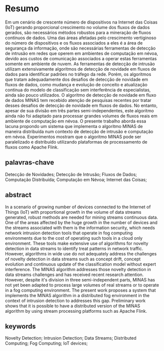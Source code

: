 # Resumo

Em um cenário de crescente número de dispositivos na Internet das Coisas
(IoT) gerando proporcional crescimento no volume dos fluxos de dados
gerados, são necessários métodos robustos para a mineração de fluxos
contínuos de dados.
Uma das áreas afetadas pelo crescimento vertiginoso do número de
dispositivos e os fluxos associados a eles é a área de segurança da
informação, onde são necessárias ferramentas de detecção de intrusão em
redes que operem em ambientes de computação em névoa, devido aos custos de
comunicação associados a operar estas ferramentas somente em ambiente de
nuvem.
As ferramentas de detecção de intrusão utilizam extensivamente algoritmos de
detecção de novidade em fluxos de dados para identificar padrões no tráfego
da rede.
Porém, os algoritmos que tratam adequadamente dos desafios de detecção de
novidade em fluxos de dados, como mudança e evolução de conceito e
atualização contínua do modelo de classificação sem interferência de
especialistas, ainda são pouco utilizados.
O algoritmo de detecção de novidade em fluxo de dados MINAS tem recebido
atenção de pesquisas recentes por tratar desses desafios de detecção de novidade
em fluxos de dados.
No entanto, apesar de sua divisão em três partes semi-independentes, este
algoritmo ainda não foi adaptado para processar grandes volumes de fluxos
reais em ambiente de computação em névoa.
O presente trabalho aborda essa lacuna propondo um sistema
que implementa o algoritmo MINAS de maneira distribuída num contexto
de detecção de intrusão e computação em névoa.
Experimentos mostram que o algoritmo MINAS pode ser paralelizado e
distribuído utilizando plataformas de processamento de fluxos como
Apache Flink.

## palavras-chave

Detecção de Novidades; Detecção de Intrusão; Fluxos de Dados; Computação Distribuída; Computação em Névoa; Internet das Coisas;

## abstract

In a scenario of growing number of devices connected to the Internet of Things (IoT)
with proportional growth in the volume of data streams generated, robust
methods are needed for mining streams continuous data.
One of the areas affected by the huge growth in the number of devices
and the streams associated with them is the information security, which needs
network intrusion detection tools that operate
in fog computing environments due to the cost of operating such tools
in a cloud only environment.
These tools make extensive use of algorithms for novelty detection in data
streams to identify treat patterns in network traffic.
However, algorithms in wide use do not
adequately address the challenges of novelty detection in data streams
such as concept drift, concept evolution and continuous update of the
classification model without expert interference.
The MINAS algorithm addresses those novelty detection in data streams
challenges and has received recent research attention.
However, despite it's division in three semi-independent parts, MINAS has
not yet been adapted to process large volumes of real streams or to operate
in a fog computing environment.
The present work proposes a system that implements the MINAS algorithm
in a distributed fog environment in the context of intrusion detection
to addresses this gap.
Preliminary work shows that it is possible to have a distributed
version of the MINAS algorithm by using stream processing platforms
such as Apache Flink.

## keywords

Novelty Detection; Intrusion Detection; Data Streams; Distributed Computing; Fog Computing; IoT devices;
